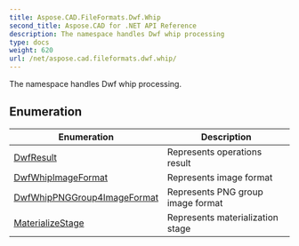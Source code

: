 ```yaml
---
title: Aspose.CAD.FileFormats.Dwf.Whip
second_title: Aspose.CAD for .NET API Reference
description: The namespace handles Dwf whip processing
type: docs
weight: 620
url: /net/aspose.cad.fileformats.dwf.whip/
---
```

The namespace handles Dwf whip processing.

## Enumeration

| Enumeration | Description |
| --- | --- |
| [DwfResult](./dwfresult/) | Represents operations result |
| [DwfWhipImageFormat](./dwfwhipimageformat/) | Represents image format |
| [DwfWhipPNGGroup4ImageFormat](./dwfwhippnggroup4imageformat/) | Represents PNG group image format |
| [MaterializeStage](./materializestage/) | Represents materialization stage |


